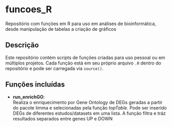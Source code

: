 
# funcoes_R

Repositório com funções em R para uso em análises de bioinformática, desde manipulação de tabelas a criação de gráficos

<!-- badges: start -->
## Descrição

Este repositório contém scripts de funções criadas para uso pessoal ou em múltiplos projetos. Cada função está em seu próprio arquivo `.R` dentro do repositório e pode ser carregada via `source()`.
<!-- badges: end -->


## Funções incluídas
- **run_enrichGO**:  
  Realiza o enriquecimento por Gene Ontology de DEGs geradas a partir do pacote limma e selecionadas pela função _topTable_.
  Pode ser inserido DEGs de diferentes estudos/datasets em uma lista. 
  A função filtra e tráz resultados separados entre genes UP e DOWN

